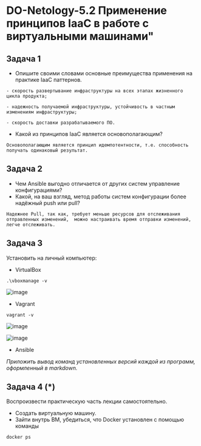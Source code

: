 # DO-Netology-5.2 Применение принципов IaaC в работе с виртуальными машинами"


## Задача 1

- Опишите своими словами основные преимущества применения на практике IaaC паттернов.

 `- скорость развертывание инфраструктуры на всех этапах жизненного цикла продукта;`
 
 `- надежность получаемой инфраструктуры, устойчивость в частным изменениям инфраструктуры;`
 
 `- скорость доставки разрабатываемого ПО.`

- Какой из принципов IaaC является основополагающим?

`Основополагающим является принцип идемпотентности, т.е. способность получать одинаковый результат.`

## Задача 2

- Чем Ansible выгодно отличается от других систем управление конфигурациями?
- Какой, на ваш взгляд, метод работы систем конфигурации более надёжный push или pull?

`Надежнее Pull, так как, требует меньше ресурсов для отслеживания отправленных изменений,  можно настраивать время отправки изменений, легче отслеживать.`

## Задача 3

Установить на личный компьютер:

- VirtualBox

`.\vboxmanage -v`

![image](https://user-images.githubusercontent.com/95496224/191065237-883c7241-1017-4b8a-82c5-e4c2337e1380.png)

- Vagrant

`vagrant -v`

![image](https://user-images.githubusercontent.com/95496224/191066571-4aa18caa-727d-4aef-aa3c-d678d94efba6.png)

![image](https://user-images.githubusercontent.com/95496224/191095203-7561918c-50a0-4c05-a11e-982f2e674d0e.png)

- Ansible

*Приложить вывод команд установленных версий каждой из программ, оформленный в markdown.*



## Задача 4 (*)

Воспроизвести практическую часть лекции самостоятельно.

- Создать виртуальную машину.
- Зайти внутрь ВМ, убедиться, что Docker установлен с помощью команды
```
docker ps
```
